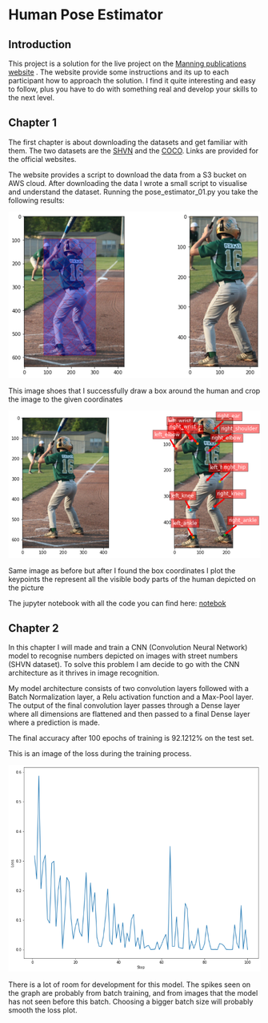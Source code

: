# Human Pose Estimator

## Introduction
This project is a solution for the live project on the [Manning publications website](https://www.manning.com/)
. The website provide some instructions and its up to each participant how to approach the solution. I find it quite interesting
and easy to follow, plus you have to do with something real and develop your skills to the next level.

## Chapter 1
The first chapter is about downloading the datasets and get familiar with them. The two datasets are the [SHVN](http://ufldl.stanford.edu/housenumbers/) 
and the [COCO](https://cocodataset.org/#keypoints-2017). Links are provided for the official websites.

The website provides a script to download the data from a S3 bucket on AWS cloud. After downloading the data 
I wrote a small script to visualise and understand the dataset. Running the pose_estimator_01.py you take the 
following results:

![img](static/image_with_box.png)

This image shoes that I successfully draw a box around the human and crop the image to the given coordinates

![img](static/image_with_keypoints.png)

Same image as before but after I found the box coordinates I plot the keypoints the represent all the visible
body parts of the human depicted on the picture

The jupyter notebook with all the code you can find here: [notebok](01.HumanPoseEstimator.ipynb)

## Chapter 2

In this chapter I will made and train a CNN (Convolution Neural Network) model to recognise numbers depicted on images with street numbers 
(SHVN dataset). To solve this problem I am decide to go with the CNN architecture as it thrives in image recognition. 

My model architecture consists of two convolution layers followed with a Batch Normalization layer, 
a Relu activation function and a Max-Pool layer. The output of the final convolution layer passes through a Dense layer
 where all dimensions are flattened and then passed to a final Dense layer where a prediction is made.
 
The final accuracy after 100 epochs of training is 92.1212% on the test set.

This is an image of the loss during the training process.

![img](static/loss.png)

There is a lot of room for development for this model. The spikes seen on the graph are probably from batch training, and 
from images that the model has not seen before this batch. Choosing a bigger batch size will probably smooth the loss plot.

 




